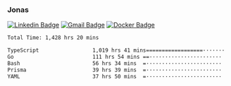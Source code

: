### Jonas
[![Linkedin Badge](https://img.shields.io/badge/-Jonas%20Neto-9933F7?style=flat-square&logo=Linkedin&logoColor=white&link=https://www.linkedin.com/in/jonas-nogueira-neto/)](https://www.linkedin.com/in/jonas-nogueira-neto/)
[![Gmail Badge](https://img.shields.io/badge/-nogueiraneto.jonas@gmail.com-9933F7?style=flat-square&logo=Gmail&logoColor=white&link=mailto:nogueiraneto.jonas@gmail.com)](mailto:nogueiraneto.jonas@gmail.com)
[![Docker Badge](https://img.shields.io/badge/-DockerHub-9933F7?style=flat-square&logo=Docker&logoColor=white&link=https://hub.docker.com/u/jonasssneto)](https://hub.docker.com/u/jonasssneto)


<!--START_SECTION:waka-->

```txt
Total Time: 1,428 hrs 20 mins

TypeScript                 1,019 hrs 41 mins==================·······   70.65 %
Go                         111 hrs 54 mins ==·······················   07.75 %
Bash                       56 hrs 34 mins  =························   03.92 %
Prisma                     39 hrs 39 mins  =························   02.75 %
YAML                       37 hrs 50 mins  =························   02.62 %
```

<!--END_SECTION:waka-->
###
